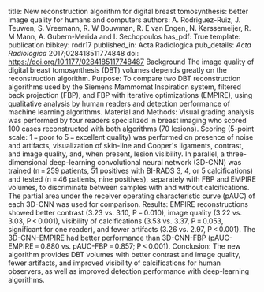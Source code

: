 title: New reconstruction algorithm for digital breast tomosynthesis: better image quality for humans and computers
authors: A. Rodriguez-Ruiz, J. Teuwen, S. Vreemann, R. W Bouwman, R. E van Engen, N. Karssemeijer, R. M Mann, A. Gubern-Merida and I. Sechopoulos
has_pdf: True
template: publication
bibkey: rodr17
published_in: Acta Radiologica
pub_details: <i>Acta Radiologica</i> 2017;028418511774848
doi: https://doi.org/10.1177/0284185117748487
Background The image quality of digital breast tomosynthesis (DBT) volumes depends greatly on the reconstruction algorithm. Purpose: To compare two DBT reconstruction algorithms used by the Siemens Mammomat Inspiration system, filtered back projection (FBP), and FBP with iterative optimizations (EMPIRE), using qualitative analysis by human readers and detection performance of machine learning algorithms. Material and Methods: Visual grading analysis was performed by four readers specialized in breast imaging who scored 100 cases reconstructed with both algorithms (70 lesions). Scoring (5-point scale: 1 = poor to 5 = excellent quality) was performed on presence of noise and artifacts, visualization of skin-line and Cooper's ligaments, contrast, and image quality, and, when present, lesion visibility. In parallel, a three-dimensional deep-learning convolutional neural network (3D-CNN) was trained (n = 259 patients, 51 positives with BI-RADS 3, 4, or 5 calcifications) and tested (n = 46 patients, nine positives), separately with FBP and EMPIRE volumes, to discriminate between samples with and without calcifications. The partial area under the receiver operating characteristic curve (pAUC) of each 3D-CNN was used for comparison. Results: EMPIRE reconstructions showed better contrast (3.23 vs. 3.10, P = 0.010), image quality (3.22 vs. 3.03, P < 0.001), visibility of calcifications (3.53 vs. 3.37, P = 0.053, significant for one reader), and fewer artifacts (3.26 vs. 2.97, P < 0.001). The 3D-CNN-EMPIRE had better performance than 3D-CNN-FBP (pAUC-EMPIRE = 0.880 vs. pAUC-FBP = 0.857; P < 0.001). Conclusion: The new algorithm provides DBT volumes with better contrast and image quality, fewer artifacts, and improved visibility of calcifications for human observers, as well as improved detection performance with deep-learning algorithms.

